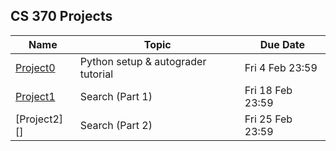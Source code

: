 ## CS 370 Projects

| **Name** | **Topic** | **Due Date** |
|----------|-----------|--------------|
| [Project0][] | Python setup & autograder tutorial | Fri 4 Feb 23:59 |
| [Project1][] | Search (Part 1) | Fri 18 Feb 23:59 |
| [Project2][] | Search (Part 2) | Fri 25 Feb 23:59 |


[Project0]: https://github.com/williamdemeo/cs370-spring2022/blob/master/projects/Project0/
[Project1]: https://github.com/williamdemeo/cs370-spring2022/blob/master/projects/Project1/
